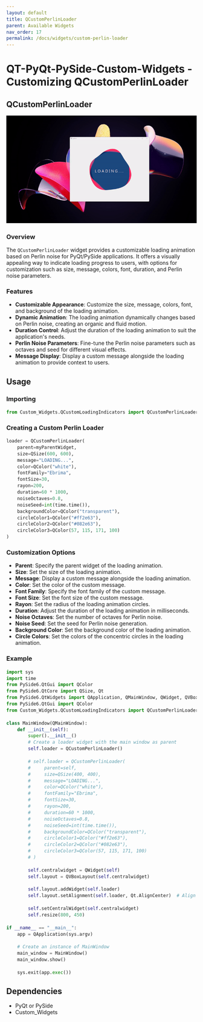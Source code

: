```yaml
---
layout: default
title: QCustomPerlinLoader
parent: Available Widgets
nav_order: 17
permalink: /docs/widgets/custom-perlin-loader
---
```


# QT-PyQt-PySide-Custom-Widgets - Customizing QCustomPerlinLoader

## QCustomPerlinLoader

![QCustomArcLoader GIF](https://github.com/KhamisiKibet/Docs-QT-PyQt-PySide-Custom-Widgets/raw/main/images/custom-perlin-loader.gif)

### Overview
The `QCustomPerlinLoader` widget provides a customizable loading animation based on Perlin noise for PyQt/PySide applications. It offers a visually appealing way to indicate loading progress to users, with options for customization such as size, message, colors, font, duration, and Perlin noise parameters.

### Features
- **Customizable Appearance**: Customize the size, message, colors, font, and background of the loading animation.
- **Dynamic Animation**: The loading animation dynamically changes based on Perlin noise, creating an organic and fluid motion.
- **Duration Control**: Adjust the duration of the loading animation to suit the application's needs.
- **Perlin Noise Parameters**: Fine-tune the Perlin noise parameters such as octaves and seed for different visual effects.
- **Message Display**: Display a custom message alongside the loading animation to provide context to users.

## Usage
### Importing
```python
from Custom_Widgets.QCustomLoadingIndicators import QCustomPerlinLoader
```

### Creating a Custom Perlin Loader
```python
loader = QCustomPerlinLoader(
    parent=myParentWidget,
    size=QSize(600, 600),
    message="LOADING...",
    color=QColor("white"),
    fontFamily="Ebrima",
    fontSize=30,
    rayon=200,
    duration=60 * 1000,
    noiseOctaves=0.8,
    noiseSeed=int(time.time()),
    backgroundColor=QColor("transparent"),
    circleColor1=QColor("#ff2e63"),
    circleColor2=QColor("#082e63"),
    circleColor3=QColor(57, 115, 171, 100)
)
```

### Customization Options
- **Parent**: Specify the parent widget of the loading animation.
- **Size**: Set the size of the loading animation.
- **Message**: Display a custom message alongside the loading animation.
- **Color**: Set the color of the custom message.
- **Font Family**: Specify the font family of the custom message.
- **Font Size**: Set the font size of the custom message.
- **Rayon**: Set the radius of the loading animation circles.
- **Duration**: Adjust the duration of the loading animation in milliseconds.
- **Noise Octaves**: Set the number of octaves for Perlin noise.
- **Noise Seed**: Set the seed for Perlin noise generation.
- **Background Color**: Set the background color of the loading animation.
- **Circle Colors**: Set the colors of the concentric circles in the loading animation.

### Example
```python
import sys
import time
from PySide6.QtGui import QColor
from PySide6.QtCore import QSize, Qt
from PySide6.QtWidgets import QApplication, QMainWindow, QWidget, QVBoxLayout
from PySide6.QtGui import QColor
from Custom_Widgets.QCustomLoadingIndicators import QCustomPerlinLoader

class MainWindow(QMainWindow):
    def __init__(self):
        super().__init__()
        # Create a loader widget with the main window as parent
        self.loader = QCustomPerlinLoader()

        # self.loader = QCustomPerlinLoader(
        #     parent=self,
        #     size=QSize(400, 400),
        #     message="LOADING...",
        #     color=QColor("white"),
        #     fontFamily="Ebrima",
        #     fontSize=30,
        #     rayon=200,
        #     duration=60 * 1000,
        #     noiseOctaves=0.8,
        #     noiseSeed=int(time.time()),
        #     backgroundColor=QColor("transparent"),
        #     circleColor1=QColor("#ff2e63"),
        #     circleColor2=QColor("#082e63"),
        #     circleColor3=QColor(57, 115, 171, 100)
        # )

        self.centralwidget = QWidget(self)
        self.layout = QVBoxLayout(self.centralwidget)

        self.layout.addWidget(self.loader)
        self.layout.setAlignment(self.loader, Qt.AlignCenter)  # Align loader widget to the center of the layout

        self.setCentralWidget(self.centralwidget)
        self.resize(800, 450)

if __name__ == "__main__":
    app = QApplication(sys.argv)
    
    # Create an instance of MainWindow
    main_window = MainWindow()
    main_window.show()
    
    sys.exit(app.exec())
```

## Dependencies
- PyQt or PySide
- Custom_Widgets
